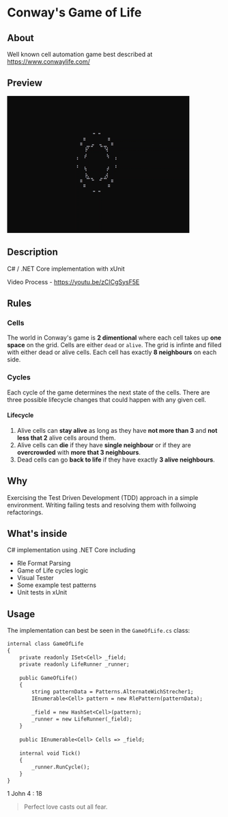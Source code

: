 # Conway's Game of Life
## About
Well known cell automation game best described at https://www.conwaylife.com/
## Preview
![alt text](https://github.com/antony-jekov/game-of-life-tdd/blob/main/images/patterns.gif?raw=true)
## Description
C# / .NET Core implementation with xUnit

Video Process - https://youtu.be/zCICgSysF5E
## Rules
### Cells
The world in Conway's game is **2 dimentional** where each cell takes up **one space** on the grid. Cells are either `dead` or `alive`.
The grid is infinte and filled with either dead or alive cells. Each cell has exactly **8 neighbours** on each side.
### Cycles
Each cycle of the game determines the next state of the cells. There are three possible lifecycle changes that could happen with any given cell.
#### Lifecycle
1. Alive cells can **stay alive** as long as they have **not more than 3** and **not less that 2** alive cells around them.
2. Alive cells can **die** if they have **single neighbour** or if they are **overcrowded** with **more that 3 neighbours**.
3. Dead cells can go **back to life** if they have exactly **3 alive neighbours**. 
## Why
Exercising the Test Driven Development (TDD) approach in a simple environment.
Writing failing tests and resolving them with follwoing refactorings.

## What's inside
C# implementation using .NET Core including
* Rle Format Parsing
* Game of Life cycles logic
* Visual Tester
* Some example test patterns
* Unit tests in xUnit

## Usage
The implementation can best be seen in the `GameOfLife.cs` class:

    internal class GameOfLife
    {
        private readonly ISet<Cell> _field;
        private readonly LifeRunner _runner;

        public GameOfLife()
        {
            string patternData = Patterns.AlternateWichStrecher1;
            IEnumerable<Cell> pattern = new RlePattern(patternData);
            
            _field = new HashSet<Cell>(pattern);
            _runner = new LifeRunner(_field);
        }

        public IEnumerable<Cell> Cells => _field;

        internal void Tick()
        {
            _runner.RunCycle();
        }
    }
   
   
1 John 4 : 18
> Perfect love casts out all fear.

